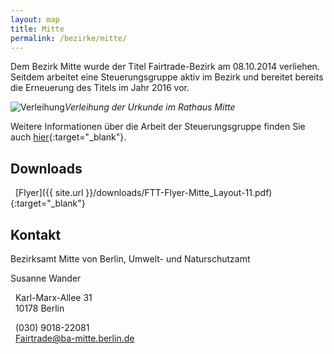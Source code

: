 ```yaml
---
layout: map
title: Mitte
permalink: /bezirke/mitte/
---
```


Dem Bezirk Mitte wurde der Titel Fairtrade-Bezirk am 08.10.2014 verliehen. Seitdem arbeitet eine Steuerungsgruppe aktiv im Bezirk und bereitet bereits die Erneuerung des Titels im Jahr 2016 vor.

![Verleihung]({{site.baseurl}}/images/team.jpg)_Verleihung der Urkunde im Rathaus Mitte_

Weitere Informationen über die Arbeit der Steuerungsgruppe finden Sie auch [hier](http://www.berlin.de/ba-mitte/ueber-den-bezirk/fairtrade-bezirk){:target="_blank"}.

## Downloads
<i class='fa fa-download fa-fw'></i>&nbsp;&nbsp;[Flyer]({{ site.url }}/downloads/FTT-Flyer-Mitte_Layout-11.pdf){:target="_blank"}


## Kontakt
Bezirksamt Mitte von Berlin, Umwelt- und Naturschutzamt

Susanne Wander

<i class='fa fa-map-marker fa-fw'></i>&nbsp;&nbsp;Karl-Marx-Allee 31  
<i class='fa fa-fw'></i>&nbsp;&nbsp;10178 Berlin

<i class='fa fa-phone fa-fw'></i>&nbsp;&nbsp;(030) 9018-22081  
<i class='fa fa-envelope fa-fw'></i>&nbsp;&nbsp;[Fairtrade@ba-mitte.berlin.de](mailto:Fairtrade@ba-mitte.berlin.de)
